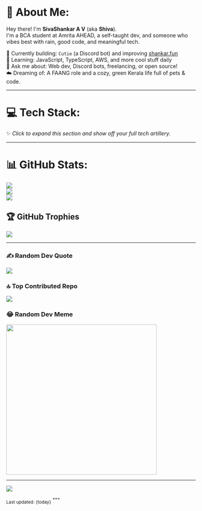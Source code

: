 # 💫 About Me:
Hey there! I'm **SivaShankar A V** (aka **Shiva**).  
I'm a BCA student at Amrita AHEAD, a self-taught dev, and someone who vibes best with rain, good code, and meaningful tech.

🚀 Currently building: `Cutie` (a Discord bot) and improving [shankar.fun](https://shankar.fun)  
🧠 Learning: JavaScript, TypeScript, AWS, and more cool stuff daily  
💬 Ask me about: Web dev, Discord bots, freelancing, or open source!  
☁️ Dreaming of: A FAANG role and a cozy, green Kerala life full of pets & code.

---

# 💻 Tech Stack:
<!-- You can keep your full tech stack badges here -->
✨ *Click to expand this section and show off your full tech artillery.*

---

# 📊 GitHub Stats:
![](https://github-readme-stats.vercel.app/api?username=vaathii&theme=dark&hide_border=false&include_all_commits=true&count_private=true)<br/>
![](https://github-readme-streak-stats.herokuapp.com/?user=vaathii&theme=dark&hide_border=false)<br/>
![](https://github-readme-stats.vercel.app/api/top-langs/?username=vaathii&theme=dark&hide_border=false&layout=compact)

## 🏆 GitHub Trophies
![](https://github-profile-trophy.vercel.app/?username=vaathii&theme=alduin&no-frame=false&no-bg=true&margin-w=4)

---

### ✍️ Random Dev Quote
![](https://quotes-github-readme.vercel.app/api?type=horizontal&theme=radical)

### 🔝 Top Contributed Repo
![](https://github-contributor-stats.vercel.app/api?username=vaathii&limit=5&theme=dark&combine_all_yearly_contributions=true)

### 😂 Random Dev Meme
<img src='https://randommeme-five.vercel.app/' style="height: 400px;"/>

---
[![](https://visitcount.itsvg.in/api?id=Vaathii&icon=1&color=3)]()

<sub>Last updated: {today}</sub>
"""

